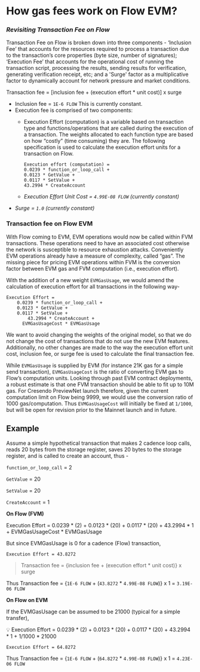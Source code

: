 # **How gas fees work on Flow EVM?**

### ***Revisiting Transaction Fee on Flow***

Transaction Fee on Flow is broken down into three components - ‘Inclusion Fee’ that accounts for the resources required to process a transaction due to the transaction’s core properties (byte size, number of signatures); ‘Execution Fee’ that accounts for the operational cost of running the transaction script, processing the results, sending results for verification, generating verification receipt, etc; and a 'Surge' factor as a multiplicative factor to dynamically account for network pressure and market conditions.

Transaction fee = [inclusion fee + (execution effort * unit cost)] x surge

- Inclusion fee = `1E-6 FLOW` This is currently constant.
- Execution fee is comprised of two components:
    - Execution Effort (computation) is a variable based on transaction type and functions/operations that are called during the execution of a transaction. The weights allocated to each function type are based on how “costly” (time consuming) they are. The following specification is used to calculate the execution effort units for a transaction on Flow.
        
        ```flow
        Execution effort (computation) =
        0.0239 * function_or_loop_call +
        0.0123 * GetValue +
        0.0117 * SetValue +
        43.2994 * CreateAccount
        ```
        
    - *Execution Effort Unit Cost = `4.99E-08 FLOW` (currently constant)*
- *Surge = `1.0` (currently constant)*

### **Transaction fee on Flow EVM**

With Flow coming to EVM, EVM operations would now be called within FVM transactions. These operations need to have an associated cost otherwise the network is susceptible to resource exhaustion attacks. Conveniently EVM operations already have a measure of complexity, called “gas”. The missing piece for pricing EVM operations within FVM is the conversion factor between EVM gas and FVM computation (i.e., execution effort).

With the addition of a new weight `EVMGasUsage`, we would amend the calculation of execution effort for all transactions in the following way-

```flow
Execution Effort =
    0.0239 * function_or_loop_call +
    0.0123 * GetValue +
    0.0117 * SetValue +
		43.2994 * CreateAccount +
	  EVMGasUsageCost * EVMGasUsage
```

We want to avoid changing the weights of the original model, so that we do not change the cost of transactions that do not use the new EVM features. Additionally, no other changes are made to the way the execution effort unit cost, inclusion fee, or surge fee is used to calculate the final transaction fee.

While `EVMGasUsage` is supplied by EVM (for instance 21K gas for a simple send transaction),  `EVMGasUsageCost` is the ratio of converting EVM gas to Flow’s computation units. Looking through past EVM contract deployments, a robust estimate is that one FVM transaction should be able to fit up to 10M gas. For Cresendo PreviewNet launch therefore, given the current computation limit on Flow being 9999, we would use the conversion ratio of 1000 gas/computation. Thus `EVMGasUsageCost` will initially be fixed at `1/1000`, but will be open for revision prior to the Mainnet launch and in future.

## **Example**

Assume a simple hypothetical transaction that makes 2 cadence loop calls, reads 20 bytes from the storage register, saves 20 bytes to the storage register, and is called to create an account, thus -

`function_or_loop_call` = 2

`GetValue` = 20

`SetValue` = 20

`CreateAccount` = 1

**On Flow (FVM)**

<aside>
Execution Effort = 0.0239 * (2) + 0.0123 * (20) + 0.0117 * (20) + 43.2994 * 1 + EVMGasUsageCost * EVMGasUsage

</aside>

But since EVMGasUsage is 0 for a cadence (Flow) transaction, 

`Execution Effort = 43.8272`

> Transaction fee = {inclusion fee + (execution effort * unit cost)} x surge
> 

Thus Transaction fee = {`1E-6 FLOW` + (`43.8272` * `4.99E-08 FLOW`)} x 1 = `3.19E-06 FLOW`

**On Flow on EVM**

If the EVMGasUsage can be assumed to be 21000 (typical for a simple transfer), 

<aside>
💡 Execution Effort = 0.0239 * (2) + 0.0123 * (20) + 0.0117 * (20) + 43.2994 * 1 + 1/1000 * 21000

</aside>

`Execution Effort = 64.8272`

Thus Transaction fee = {`1E-6 FLOW` + (`64.8272` * `4.99E-08 FLOW`)} x 1 = `4.23E-06 FLOW`
